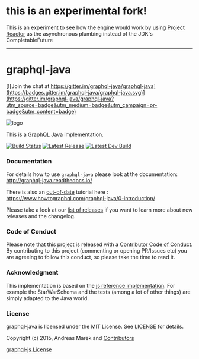 # this is an experimental fork!

This is an experiment to see how the engine would work by using [Project Reactor](http://projectreactor.io) as the
asynchronous plumbing instead of the JDK's CompletableFuture

---

# graphql-java

[![Join the chat at https://gitter.im/graphql-java/graphql-java](https://badges.gitter.im/graphql-java/graphql-java.svg)](https://gitter.im/graphql-java/graphql-java?utm_source=badge&utm_medium=badge&utm_campaign=pr-badge&utm_content=badge)

![logo](https://avatars1.githubusercontent.com/u/14289921?s=200&v=4)

This is a [GraphQL](https://github.com/facebook/graphql) Java implementation.
 

[![Build Status](https://travis-ci.org/graphql-java/graphql-java.svg?branch=master)](https://travis-ci.org/graphql-java/graphql-java)
[![Latest Release](https://maven-badges.herokuapp.com/maven-central/com.graphql-java/graphql-java/badge.svg)](https://maven-badges.herokuapp.com/maven-central/com.graphql-java/graphql-java/)
[![Latest Dev Build](https://api.bintray.com/packages/andimarek/graphql-java/graphql-java/images/download.svg)](https://bintray.com/andimarek/graphql-java/graphql-java/_latestVersion)


### Documentation

For details how to use `graphql-java` please look at the documentation: http://graphql-java.readthedocs.io/

There is also an [out-of-date](https://github.com/graphql-java/graphql-java/issues/934) tutorial here : https://www.howtographql.com/graphql-java/0-introduction/

Please take a look at our [list of releases](https://github.com/graphql-java/graphql-java/releases) if you want to learn more about new releases and the changelog.

### Code of Conduct

Please note that this project is released with a [Contributor Code of Conduct](CODE_OF_CONDUCT.md).
By contributing to this project (commenting or opening PR/Issues etc) you are agreeing to follow this conduct, so please
take the time to read it. 


### Acknowledgment

This implementation is based on the [js reference implementation](https://github.com/graphql/graphql-js).
For example the StarWarSchema and the tests (among a lot of other things) are simply adapted to the Java world.

### License

graphql-java is licensed under the MIT License. See [LICENSE](LICENSE.md) for details.

Copyright (c) 2015, Andreas Marek and [Contributors](https://github.com/graphql-java/graphql-java/graphs/contributors)

[graphql-js License](https://github.com/graphql/graphql-js/blob/master/LICENSE)

